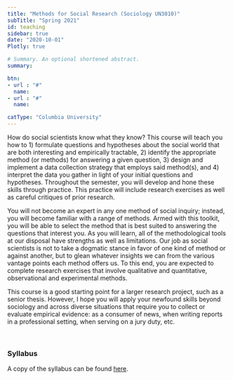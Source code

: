 ```yaml
---
title: "Methods for Social Research (Sociology UN3010)"
subTitle: "Spring 2021"
id: teaching
sidebar: true
date: "2020-10-01"
Plotly: true

# Summary. An optional shortened abstract.
summary:  

btn:
- url : "#"
  name: 
- url : "#"
  name: 

catType: "Columbia University"
---
```



How do social scientists know what they know? This course will teach you how to 1) formulate questions and hypotheses about the social world that are both interesting and empirically tractable, 2) identify the appropriate method (or methods) for answering a given question, 3) design and implement a data collection strategy that employs said method(s), and 4) interpret the data you gather in light of your initial questions and hypotheses. Throughout the semester, you will develop and hone these skills through practice. This practice will include research exercises as well as careful critiques of prior research.

You will not become an expert in any one method of social inquiry; instead, you will become familiar with a range of methods. Armed with this toolkit, you will be able to select the method that is best suited to answering the questions that interest you. As you will learn, all of the methodological tools at our disposal have strengths as well as limitations. Our job as social scientists is not to take a dogmatic stance in favor of one kind of method or against another, but to glean whatever insights we can from the various vantage points each method offers us. To this end, you are expected to complete research exercises that involve qualitative and quantitative, observational and experimental methods.

This course is a good starting point for a larger research project, such as a senior thesis. However, I hope you will apply your newfound skills beyond sociology and across diverse situations that require you to collect or evaluate empirical evidence: as a consumer of news, when writing reports in a professional setting, when serving on a jury duty, etc.

&nbsp;

### Syllabus

A copy of the syllabus can be found [here](https://www.dropbox.com/s/x9l84pv6cg83ids/srm-2021-syllabus.pdf?raw=1).



